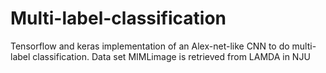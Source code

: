 # Multi-label-classification
Tensorflow and keras implementation of an Alex-net-like CNN to do multi-label classification. Data set MIMLimage is retrieved from LAMDA in NJU
